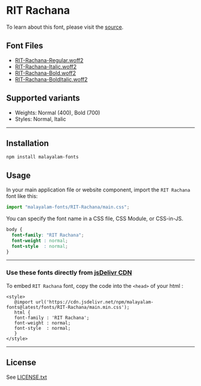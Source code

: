 # RIT Rachana

To learn about this font, please visit the [source](https://gitlab.com/rit-fonts/RIT-Rachana).

## Font Files

* [RIT-Rachana-Regular.woff2](RIT-Rachana-Regular.woff2)
* [RIT-Rachana-Italic.woff2](RIT-Rachana-Italic.woff2)
* [RIT-Rachana-Bold.woff2](RIT-Rachana-Bold.woff2)
* [RIT-Rachana-BoldItalic.woff2](RIT-Rachana-BoldItalic.woff2)

## Supported variants

* Weights: Normal (400), Bold (700)
* Styles: Normal, Italic

---

## Installation

```shell
npm install malayalam-fonts
```
## Usage

In your main application file or website component, import the `RIT Rachana` font like this:

```javascript
import "malayalam-fonts/RIT-Rachana/main.css";
```
You can specify the font name in a CSS file, CSS Module, or CSS-in-JS.

```css
body {
  font-family: "RIT Rachana";
  font-weight : normal;
  font-style  : normal;
}
```
---

### Use these fonts directly from [jsDelivr CDN](https://www.jsdelivr.com/package/npm/malayalam-fonts)

To embed `RIT Rachana` font, copy the code into the `<head>` of your html :

````
<style>
   @import url('https://cdn.jsdelivr.net/npm/malayalam-fonts@latest/fonts/RIT-Rachana/main.min.css');
   html {
   font-family : 'RIT Rachana';
   font-weight : normal;
   font-style  : normal;
   }
</style>
````
---
## License

See [LICENSE.txt](LICENSE.txt)